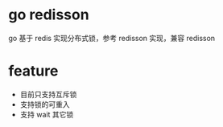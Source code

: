 
# go redisson

go 基于 redis 实现分布式锁，参考 redisson 实现，兼容 redisson


# feature
- 目前只支持互斥锁
- 支持锁的可重入
- 支持 wait 其它锁
